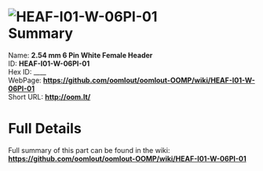 
![HEAF-I01-W-06PI-01](https://github.com/oomlout/oomlout-OOMP/blob/master/parts/HEAF-I01-W-06PI-01/HEAF-I01-W-06PI-01_420.jpg)   
Summary
=================
  
Name: __2.54 mm 6 Pin White Female Header__    
ID: __HEAF-I01-W-06PI-01__   
Hex ID: ____   
WebPage: __https://github.com/oomlout/oomlout-OOMP/wiki/HEAF-I01-W-06PI-01__   
Short URL: __http://oom.lt/__   

Full Details
==========================
Full summary of this part can be found in the wiki:   
__https://github.com/oomlout/oomlout-OOMP/wiki/HEAF-I01-W-06PI-01__    


